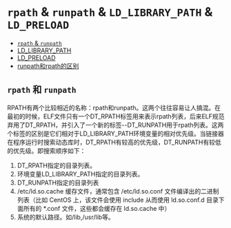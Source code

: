 # `rpath` & `runpath` & `LD_LIBRARY_PATH` & `LD_PRELOAD`

- [`rpath` & `runpath`](https://en.wikipedia.org/wiki/Rpath#:~:text=In%20computing%2C%20rpath%20designates%20the,(or%20another%20shared%20library).)
- [LD_LIBRARY_PATH](https://wiki.tcl-lang.org/page/LD_LIBRARY_PATH)
- [LD_PRELOAD](https://www.baeldung.com/linux/ld_preload-trick-what-is)
- [runpath和rpath的区别](https://segmentfault.com/a/1190000044513658)

## `rpath` 和 `runpath`

RPATH有两个比较相近的名称：rpath和runpath。这两个往往容易让人搞混。在最初的时候，ELF文件只有一个DT_RPATH标签用来表示rpath列表，后来ELF规范弃用了DT_RPATH，并引入了一个新的标签--DT_RUNPATH用于rpath列表。这两个标签的区别是它们相对于LD_LIBRARY_PATH环境变量的相对优先级。当链接器在程序运行时搜索动态库时，DT_RPATH有较高的优先级，DT_RUNPATH有较低的优先级。即搜索顺序如下：

1. DT_RPATH指定的目录列表。
2. 环境变量LD_LIBRARY_PATH指定的目录列表。
3. DT_RUNPATH指定的目录列表
4. /etc/ld.so.cache 缓存文件，通常包含 /etc/ld.so.conf 文件编译出的二进制列表（比如 CentOS 上，该文件会使用 include 从而使用 ld.so.conf.d 目录下面所有的 *.conf 文件，这些都会缓存在 ld.so.cache 中）
5. 系统的默认路径。如/lib,/usr/lib等。